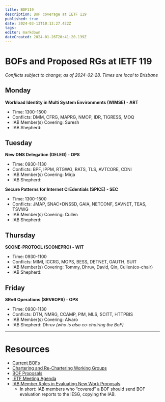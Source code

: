 ```yaml
---
title: BOF119
description: BoF coverage at IETF 119
published: true
date: 2024-03-13T10:13:27.422Z
tags: 
editor: markdown
dateCreated: 2024-01-26T20:41:20.139Z
---
```


# BOFs and Proposed RGs at IETF 119

*Conflicts subject to change; as of 2024-02-28. Times are local to Brisbane*

## Monday

**Workload Identity in Multi System Environments (WIMSE) - ART**
* Time: 1300-1500
* Conflicts: DMM, CFRG, MAPRG, NMOP, IDR, TIGRESS, MOQ
* IAB Member(s) Covering: Suresh
* IAB Shepherd: 


## Tuesday

**New DNS Delegation (DELEG) - OPS**
* Time: 0930-1130
* Conflicts: BPF, IPPM, RTGWG, RATS, TLS, AVTCORE, CDNI
* IAB Member(s) Covering: Mirja
* IAB Shepherd: 

**Secure Patterns for Internet CrEdentials (SPICE) - SEC**
* Time: 1300-1500
* Conflicts: JMAP, SNAC+DNSSD, GAIA, NETCONF, SAVNET, TEAS, TSVWG
* IAB Member(s) Covering: Cullen
* IAB Shepherd: 


## Thursday

**SCONE-PROTOCL (SCONEPRO) - WIT**
* Time: 0930-1100
* Conflicts: MIMI, ICCRG, MOPS, BESS, DETNET, OAUTH, SUIT
* IAB Member(s) Covering: Tommy, Dhruv, David, Qin, Cullen(co-chair)
* IAB Shepherd: 

## Friday

**SRv6 Operations (SRV6OPS) - OPS**
* Time: 0930-1130
* Conflicts: DTN, NMRG, CCAMP, PIM, MLS, SCITT, HTTPBIS
* IAB Member(s) Covering: Alvaro
* IAB Shepherd: Dhruv *(who is also co-chairing the BoF)*


---
 # Resources

- [Current BOFs](https://datatracker.ietf.org/wg/bofs/)
- [Chartering and Re-Chartering Working Groups](https://datatracker.ietf.org/group/chartering/)
- [BOF Proposals](https://datatracker.ietf.org/doc/bof-requestst)
- [IETF Meeting Agenda](https://datatracker.ietf.org/meeting/agenda/)
- [IAB Member Roles in Evaluating New Work Proposals](https://datatracker.ietf.org/doc/statement-iab-member-roles-in-evaluating-new-work-proposals/)
    - In short: IAB members who “covered” a BOF should send BOF evaluation reports to the IESG, copying the IAB.


